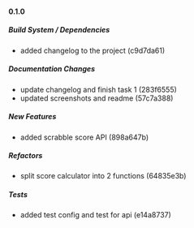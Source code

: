 #### 0.1.0

##### Build System / Dependencies

- added changelog to the project (c9d7da61)

##### Documentation Changes

- update changelog and finish task 1 (283f6555)
- updated screenshots and readme (57c7a388)

##### New Features

- added scrabble score API (898a647b)

##### Refactors

- split score calculator into 2 functions (64835e3b)

##### Tests

- added test config and test for api (e14a8737)
